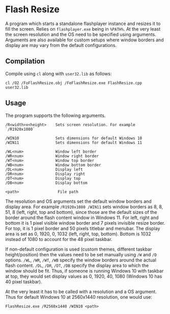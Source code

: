 # Flash Resize

A program which starts a standalone flashplayer instance and resizes it to fill the screen. Relies on `flashplayer.exe` being in `%PATH%`. At the very least the screen resolution and the OS need to be specified using arguments. Arguments are also available for custom setups where window borders and display are may vary from the default configurations.

## Compilation
Compile using `cl` along with `user32.lib` as follows:

    cl /O2 /FoFlashResize.obj /FeFlashResize.exe FlashResize.cpp user32.lib

## Usage
The program supports the following arguments.

    /R<width>x<height>    Sets screen resolution. For example `/R1920x1080`

    /WIN10                Sets dimensions for default Windows 10
    /WIN11                Sets dimensions for default Windows 11
    
    /WL<num>              Window left border
    /WR<num>              Window right border
    /WT<num>              Window top border
    /WB<num>              Window bottom border
    /DL<num>              Display left
    /DR<num>              Display right
    /DT<num>              Display top
    /DB<num>              Display bottom
    
    <path>                 File path

The resolution and OS arguments set the default window borders and display area. For example `/R1920x1080 /WIN11` sets window borders as 8, 8, 51, 8 (left, right, top and bottom), since those are the default sizes of the border around the flash content window in Windows 11. For left, right and bottom it is 1 pixel visible window border and 7 pixels invisible resize border. For top, it is 1 pixel border and 50 pixels titlebar and menubar. The display area is set as 0, 1920, 0, 1032 (left, right, top, bottom). Bottom is 1032 instead of 1080 to account for the 48 pixel taskbar.

If non-default configuration is used (custom themes, different taskbar height/position) then the values need to be set manually using `/W` and `/D` options. `/WL`, `/WR`, `/WT`, `/WB` specify the window borders around the actual flash content. `/DL`, `/DR`, `/DT`, `/DB` specify the display area to which the window should be fit. Thus, if someone is running Windows 10 with taskbar at top, they would set display values as 0, 1920, 40, 1080 (Windows 10 has 40 pixel taskbar).

At the very least it has to be called with a resolution and a OS argument. Thus for default Windows 10 at 2560x1440 resolution, one would use:

    FlashResize.exe /R2560x1440 /WIN10 <path>